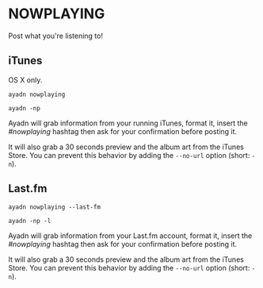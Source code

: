 # NOWPLAYING

Post what you're listening to!

## iTunes

OS X only.

`ayadn nowplaying`

`ayadn -np`

Ayadn will grab information from your running iTunes, format it, insert the *#nowplaying* hashtag then ask for your confirmation before posting it.

It will also grab a 30 seconds preview and the album art from the iTunes Store. You can prevent this behavior by adding the `--no-url` option (short: `-n`).

## Last.fm

`ayadn nowplaying --last-fm`

`ayadn -np -l`

Ayadn will grab information from your Last.fm account, format it, insert the *#nowplaying* hashtag then ask for your confirmation before posting it.

It will also grab a 30 seconds preview and the album art from the iTunes Store. You can prevent this behavior by adding the `--no-url` option (short: `-n`).
